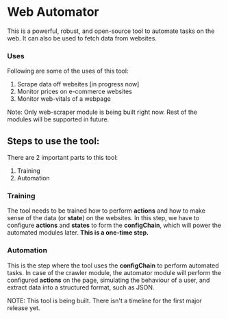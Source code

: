 # Web Automator

This is a powerful, robust, and open-source tool to automate tasks on the web. It can also be used to fetch data from websites. 

### Uses
Following are some of the uses of this tool:
1. Scrape data off websites  [in progress now]
2. Monitor prices on e-commerce websites 
3. Monitor web-vitals of a webpage

Note: Only web-scraper module is being built right now. Rest of the modules will be supported in future. 

## Steps to use the tool:
There are 2 important parts to this tool:
1. Training
2. Automation

### Training 
The tool needs to be trained how to perform **actions** and how to make sense of the data (or **state**) on the websites. In this step, we have to configure **actions** and **states** to form the **configChain**, which will power the automated modules later. **This is a one-time step.**

### Automation
This is the step where the tool uses the **configChain** to perform automated tasks. In case of the crawler module, the automator module will perform the configured **actions** on the page, simulating the behaviour of a user, and extract data into a structured format, such as JSON. 

NOTE: This tool is being built. There isn't a timeline for the first major release yet. 

